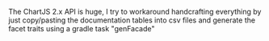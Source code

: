 The ChartJS 2.x API is huge, I try to workaround handcrafting everything
 by just copy/pasting the documentation tables into csv files and generate
 the facet traits using a gradle task "genFacade"
 

 
